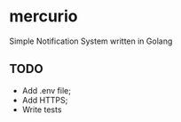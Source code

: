 # mercurio
Simple Notification System written in Golang

## TODO

* Add .env file;
* Add HTTPS;
* Write tests